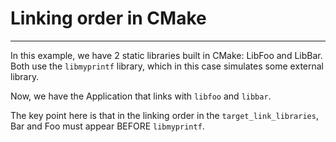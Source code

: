 # Linking order in CMake
---

In this example, we have 2 static libraries built in CMake: LibFoo and LibBar.
Both use the `libmyprintf` library, which in this case simulates some external library.

Now, we have the Application that links with `libfoo` and `libbar`.

The key point here is that in the linking order in the `target_link_libraries`, Bar and Foo 
must appear BEFORE `libmyprintf`.